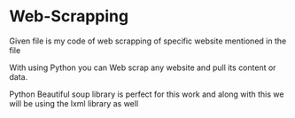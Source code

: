 # Web-Scrapping
Given file is my code of web scrapping of specific website mentioned in the file

With using Python you can Web scrap any website and pull its content or data.

Python Beautiful soup library is perfect for this work and along with this we will be using the lxml library as well
